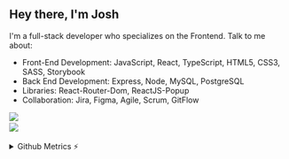 ## Hey there, I'm Josh
I'm a full-stack developer who specializes on the Frontend. Talk to me about: 
* Front-End Development: JavaScript, React, TypeScript, HTML5, CSS3, SASS, Storybook
* Back End Development: Express, Node, MySQL, PostgreSQL
* Libraries: React-Router-Dom, ReactJS-Popup
* Collaboration: Jira, Figma, Agile, Scrum, GitFlow

<p align="left">
  <a href="https://skillicons.dev/%22%3E">
    <img src="https://skillicons.dev/icons?i=react,typescript,redux,html,css,sass,js" /><br/>
    <img src="https://skillicons.dev/icons?i=nodejs,express,mysql,postgres,git,figma,jira" />
  </a>
</p>

<details>
<summary>Github Metrics ⚡</summary>

<p align="center">
    <img src="/github-metrics.svg" />
</p>
</details>

